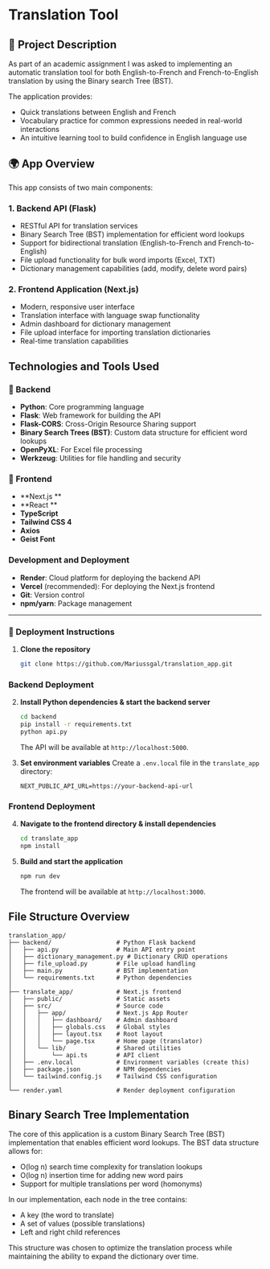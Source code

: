 # Translation Tool

## 📌 Project Description

As part of an academic assignment I was asked to implementing an automatic translation tool for both
English-to-French and French-to-English translation by using the Binary search Tree (BST). 

The application provides:
- Quick translations between English and French
- Vocabulary practice for common expressions needed in real-world interactions
- An intuitive learning tool to build confidence in English language use

## 🌍 App Overview

This app consists of two main components:

### 1. Backend API (Flask)
- RESTful API for translation services
- Binary Search Tree (BST) implementation for efficient word lookups
- Support for bidirectional translation (English-to-French and French-to-English)
- File upload functionality for bulk word imports (Excel, TXT)
- Dictionary management capabilities (add, modify, delete word pairs)

### 2. Frontend Application (Next.js)
- Modern, responsive user interface
- Translation interface with language swap functionality
- Admin dashboard for dictionary management
- File upload interface for importing translation dictionaries
- Real-time translation capabilities

## Technologies and Tools Used

### 🔹 Backend
- **Python**: Core programming language
- **Flask**: Web framework for building the API
- **Flask-CORS**: Cross-Origin Resource Sharing support
- **Binary Search Trees (BST)**: Custom data structure for efficient word lookups
- **OpenPyXL**: For Excel file processing
- **Werkzeug**: Utilities for file handling and security

### 🔹 Frontend
- **Next.js **
- **React **
- **TypeScript**
- **Tailwind CSS 4**
- **Axios** 
- **Geist Font**

### Development and Deployment
- **Render**: Cloud platform for deploying the backend API
- **Vercel** (recommended): For deploying the Next.js frontend
- **Git**: Version control
- **npm/yarn**: Package management

---

### 🚀 Deployment Instructions


1. **Clone the repository**
   ```bash
   git clone https://github.com/Mariussgal/translation_app.git
   ```

### Backend Deployment

2. **Install Python dependencies & start the backend server**
   ```bash
   cd backend
   pip install -r requirements.txt
   python api.py
   ```
   The API will be available at `http://localhost:5000`.

3. **Set environment variables**
   Create a `.env.local` file in the `translate_app` directory:
   ```
   NEXT_PUBLIC_API_URL=https://your-backend-api-url
   ```

### Frontend Deployment

4. **Navigate to the frontend directory & install dependencies**
   ```bash
   cd translate_app
   npm install
   ```

5. **Build and start the application**
   ```bash
   npm run dev
   ```
   The frontend will be available at `http://localhost:3000`.
   


## File Structure Overview

```
translation_app/
├── backend/                  # Python Flask backend
│   ├── api.py                # Main API entry point
│   ├── dictionary_management.py # Dictionary CRUD operations
│   ├── file_upload.py        # File upload handling
│   ├── main.py               # BST implementation
│   └── requirements.txt      # Python dependencies
│
├── translate_app/            # Next.js frontend
│   ├── public/               # Static assets
│   ├── src/                  # Source code
│   │   ├── app/              # Next.js App Router
│   │   │   ├── dashboard/    # Admin dashboard
│   │   │   ├── globals.css   # Global styles
│   │   │   ├── layout.tsx    # Root layout
│   │   │   └── page.tsx      # Home page (translator)
│   │   └── lib/              # Shared utilities
│   │       └── api.ts        # API client
│   ├── .env.local            # Environment variables (create this)
│   ├── package.json          # NPM dependencies
│   └── tailwind.config.js    # Tailwind CSS configuration
│
└── render.yaml               # Render deployment configuration
```

## Binary Search Tree Implementation

The core of this application is a custom Binary Search Tree (BST) implementation that enables efficient word lookups. The BST data structure allows for:

- O(log n) search time complexity for translation lookups
- O(log n) insertion time for adding new word pairs
- Support for multiple translations per word (homonyms)

In our implementation, each node in the tree contains:
- A key (the word to translate)
- A set of values (possible translations)
- Left and right child references

This structure was chosen to optimize the translation process while maintaining the ability to expand the dictionary over time.
